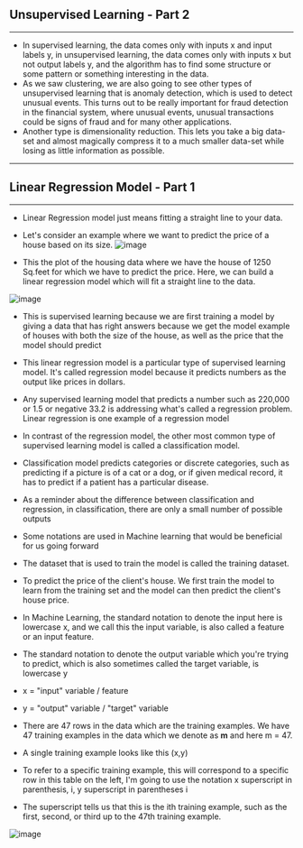 ## Unsupervised Learning - Part 2
---

- In supervised learning, the data comes only with inputs x and input labels y, in unsupervised learning, the data comes only with inputs x but not output labels y, and the algorithm has to find some structure or some pattern or something interesting in the data.
- As we saw clustering, we are also going to see other types of unsupervised learning that is anomaly detection, which is used to detect unusual events. This turns out to be really important for fraud detection in the financial system, where unusual events, unusual transactions could be signs of fraud and for many other applications.
- Another type is dimensionality reduction. This lets you take a big data-set and almost magically compress it to a much smaller data-set while losing as little information as possible.

---

## Linear Regression Model - Part 1
---

- Linear Regression model just means fitting a straight line to your data.
- Let's consider an example where we want to predict the price of a house based on its size.
![image](https://github.com/user-attachments/assets/788cc740-de43-47c9-a1da-70a1c6eaff14)

- This the plot of the housing data where we have the house of 1250 Sq.feet for which we have to predict the price. Here, we can build a linear regression model which will fit a straight line to the data.

![image](https://github.com/user-attachments/assets/7d7fa112-a537-4e42-a74e-a5c1443e34f9)

- This is supervised learning because we are first training a model by giving a data that has right answers because we get the model example of houses with both the size of the house, as well as the price that the model should predict
- This linear regression model is a particular type of supervised learning model. It's called regression model because it predicts numbers as the output like prices in dollars.
- Any supervised learning model that predicts a number such as 220,000 or 1.5 or negative 33.2 is addressing what's called a regression problem. Linear regression is one example of a regression model
- In contrast of the regression model, the other most common type of supervised learning model is called a classification model.
- Classification model predicts categories or discrete categories, such as predicting if a picture is of a cat or a dog, or if given medical record, it has to predict if a patient has a particular disease.
- As a reminder about the difference between classification and regression, in classification, there are only a small number of possible outputs
- Some notations are used in Machine learning that would be beneficial for us going forward
- The dataset that is used to train the model is called the training dataset.
- To predict the price of the client's house. We first train the model to learn from the training set and the model can then predict the client's house price.
- In Machine Learning, the standard notation to denote the input here is lowercase x, and we call this the input variable, is also called a feature or an input feature.
- The standard notation to denote the output variable which you're trying to predict, which is also sometimes called the target variable, is lowercase y

  
- x = "input" variable / feature
- y = "output" variable / "target" variable

- There are 47 rows in the data which are the training examples. We have 47 training examples in the data which we denote as **m** and here m = 47.
- A single training example looks like this (x,y)
- To refer to a specific training example, this will correspond to a specific row in this table on the left, I'm going to use the notation x superscript in parenthesis, i, y superscript in parentheses i
- The superscript tells us that this is the ith training example, such as the first, second, or third up to the 47th training example.

![image](https://github.com/user-attachments/assets/3d409eae-5b0e-4c53-99dc-208475ead018)


